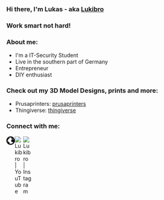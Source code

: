 ### Hi there, I'm Lukas - aka [Lukibro][website]

<!--
**LukiBr/LukiBr** is a ✨ _special_ ✨ repository because its `README.md` (this file) appears on your GitHub profile.
-->

### Work smart not hard!

### About me:

- I'm a IT-Security Student
- Live in the southern part of Germany
- Entrepreneur
- DIY enthusiast


### Check out my 3D Model Designs, prints and more:
- Prusaprinters: [prusaprinters]
- Thingiverse: [thingiverse]


### Connect with me:
[<img align="left" alt="lukibro.de" width="22px" src="https://raw.githubusercontent.com/iconic/open-iconic/master/svg/globe.svg" />][website]
[<img align="left" alt="Lukibro | YouTube" width="22px" src="https://cdn.jsdelivr.net/npm/simple-icons@v3/icons/youtube.svg" />][youtube]
[<img align="left" alt="Lukibro | Instagram" width="22px" src="https://cdn.jsdelivr.net/npm/simple-icons@v3/icons/instagram.svg" />][instagram]


[website]: https://lukibro.de
[youtube]: https://www.youtube.com/channel/UC-JG7wotvBWLK3cBMqB2jtA
[instagram]: https://instagram.com/3d-lukibro
[thingiverse]: https://www.thingiverse.com/lukibro/designs
[prusaprinters]:https://www.prusaprinters.org/social/65134-lukibro/prints
